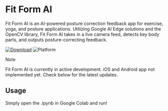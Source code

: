 # Fit Form AI
Fit Form AI is an AI-powered posture correction feedback app for exercise, yoga, and posture applications. Utilizing Google AI Edge solutions and the OpenCV library, Fit Form AI takes in a live camera feed, detects key body parts, and outputs posture-correcting feedback.

[![Download](https://img.shields.io/badge/download-latest-brightgreen?style=flat-square)]([https://github.com/jordanbaird/Ice/releases/latest](https://colab.research.google.com/github/pythonioncoder/Fit-Form-AI/blob/main/Prototype_2_Electric_Boogalooo.ipynb))
![Platform](https://img.shields.io/badge/Platform-Browser-blue)

>[!NOTE]
>Fit Form AI is currently in active development. iOS and Android app not implemented yet. Check below for the latest updates.

## Usage
Simply open the .ipynb in Google Colab and run!
